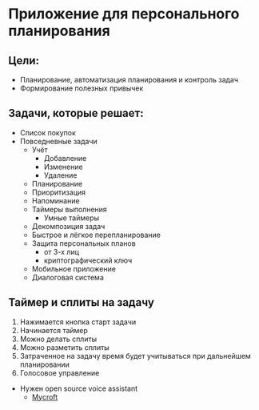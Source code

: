 # Приложение для персонального планирования

## Цели:
- Планирование, автоматизация планирования и контроль задач
- Формирование полезных привычек

## Задачи, которые решает:
- Список покупок
- Повседневные задачи
  - Учёт
    - Добавление
    - Изменение
    - Удаление
  - Планирование
  - Приоритизация
  - Напоминание
  - Таймеры выполнения
    - Умные таймеры
  - Декомпозиция задач
  - Быстрое и лёгкое перепланирование
  - Защита персональных планов
    - от 3-х лиц
    - криптографический ключ
  - Мобильное приложение
  - Диалоговая система


## Таймер и сплиты на задачу
1. Нажимается кнопка старт задачи
2. Начинается таймер
3. Можно делать сплиты
4. Можно разметить сплиты
5. Затраченное на задачу время будет учитываться при дальнейшем планировании
6. Голосовое управление
  - Нужен open source voice assistant
    - [Mycroft](https://mycroft.ai/)
